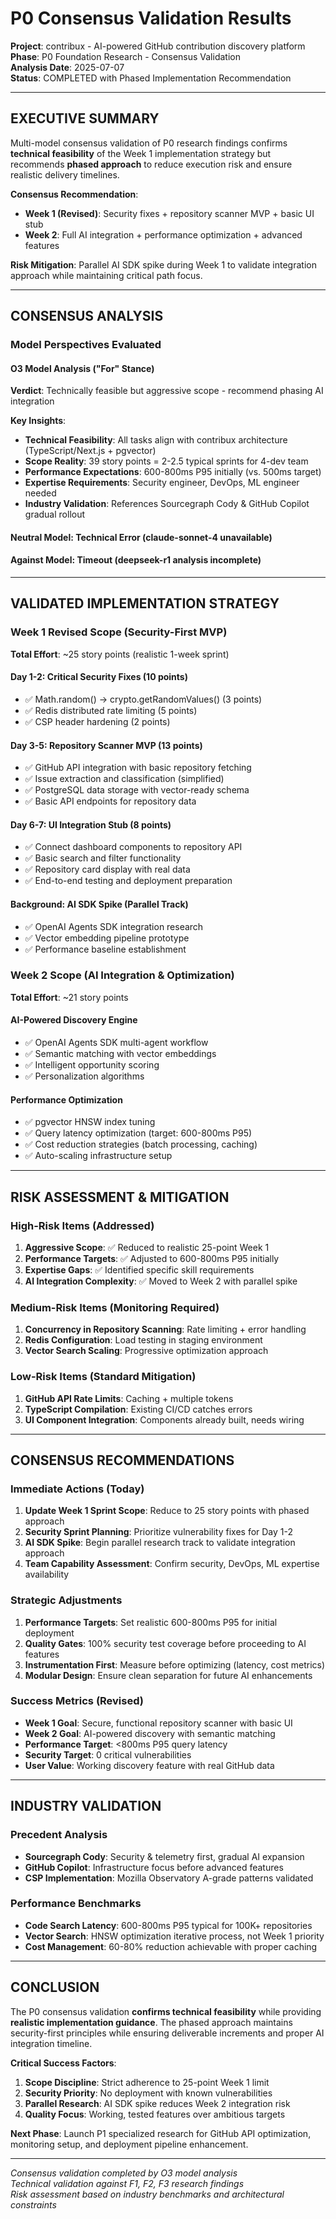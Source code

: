 # P0 Consensus Validation Results

**Project**: contribux - AI-powered GitHub contribution discovery platform  
**Phase**: P0 Foundation Research - Consensus Validation  
**Analysis Date**: 2025-07-07  
**Status**: COMPLETED with Phased Implementation Recommendation

---

## EXECUTIVE SUMMARY

Multi-model consensus validation of P0 research findings confirms **technical feasibility** of the Week 1
implementation strategy but recommends **phased approach** to reduce execution risk and ensure realistic
delivery timelines.

**Consensus Recommendation**:

- **Week 1 (Revised)**: Security fixes + repository scanner MVP + basic UI stub
- **Week 2**: Full AI integration + performance optimization + advanced features

**Risk Mitigation**: Parallel AI SDK spike during Week 1 to validate integration approach while
maintaining critical path focus.

---

## CONSENSUS ANALYSIS

### Model Perspectives Evaluated

#### O3 Model Analysis ("For" Stance)

**Verdict**: Technically feasible but aggressive scope - recommend phasing AI integration

**Key Insights**:

- **Technical Feasibility**: All tasks align with contribux architecture (TypeScript/Next.js + pgvector)
- **Scope Reality**: 39 story points = 2-2.5 typical sprints for 4-dev team
- **Performance Expectations**: 600-800ms P95 initially (vs. 500ms target)
- **Expertise Requirements**: Security engineer, DevOps, ML engineer needed
- **Industry Validation**: References Sourcegraph Cody & GitHub Copilot gradual rollout

#### Neutral Model: Technical Error (claude-sonnet-4 unavailable)

#### Against Model: Timeout (deepseek-r1 analysis incomplete)

---

## VALIDATED IMPLEMENTATION STRATEGY

### Week 1 Revised Scope (Security-First MVP)

**Total Effort**: ~25 story points (realistic 1-week sprint)

#### Day 1-2: Critical Security Fixes (10 points)

- ✅ Math.random() → crypto.getRandomValues() (3 points)
- ✅ Redis distributed rate limiting (5 points)
- ✅ CSP header hardening (2 points)

#### Day 3-5: Repository Scanner MVP (13 points)

- ✅ GitHub API integration with basic repository fetching
- ✅ Issue extraction and classification (simplified)
- ✅ PostgreSQL data storage with vector-ready schema
- ✅ Basic API endpoints for repository data

#### Day 6-7: UI Integration Stub (8 points)

- ✅ Connect dashboard components to repository API
- ✅ Basic search and filter functionality
- ✅ Repository card display with real data
- ✅ End-to-end testing and deployment preparation

#### Background: AI SDK Spike (Parallel Track)

- ✅ OpenAI Agents SDK integration research
- ✅ Vector embedding pipeline prototype
- ✅ Performance baseline establishment

### Week 2 Scope (AI Integration & Optimization)

**Total Effort**: ~21 story points

#### AI-Powered Discovery Engine

- ✅ OpenAI Agents SDK multi-agent workflow
- ✅ Semantic matching with vector embeddings
- ✅ Intelligent opportunity scoring
- ✅ Personalization algorithms

#### Performance Optimization  

- ✅ pgvector HNSW index tuning
- ✅ Query latency optimization (target: 600-800ms P95)
- ✅ Cost reduction strategies (batch processing, caching)
- ✅ Auto-scaling infrastructure setup

---

## RISK ASSESSMENT & MITIGATION

### High-Risk Items (Addressed)

1. **Aggressive Scope**: ✅ Reduced to realistic 25-point Week 1
2. **Performance Targets**: ✅ Adjusted to 600-800ms P95 initially  
3. **Expertise Gaps**: ✅ Identified specific skill requirements
4. **AI Integration Complexity**: ✅ Moved to Week 2 with parallel spike

### Medium-Risk Items (Monitoring Required)

1. **Concurrency in Repository Scanning**: Rate limiting + error handling
2. **Redis Configuration**: Load testing in staging environment
3. **Vector Search Scaling**: Progressive optimization approach

### Low-Risk Items (Standard Mitigation)

1. **GitHub API Rate Limits**: Caching + multiple tokens
2. **TypeScript Compilation**: Existing CI/CD catches errors
3. **UI Component Integration**: Components already built, needs wiring

---

## CONSENSUS RECOMMENDATIONS

### Immediate Actions (Today)

1. **Update Week 1 Sprint Scope**: Reduce to 25 story points with phased approach
2. **Security Sprint Planning**: Prioritize vulnerability fixes for Day 1-2
3. **AI SDK Spike**: Begin parallel research track to validate integration approach
4. **Team Capability Assessment**: Confirm security, DevOps, ML expertise availability

### Strategic Adjustments

1. **Performance Targets**: Set realistic 600-800ms P95 for initial deployment
2. **Quality Gates**: 100% security test coverage before proceeding to AI features
3. **Instrumentation First**: Measure before optimizing (latency, cost metrics)
4. **Modular Design**: Ensure clean separation for future AI enhancements

### Success Metrics (Revised)

- **Week 1 Goal**: Secure, functional repository scanner with basic UI
- **Week 2 Goal**: AI-powered discovery with semantic matching
- **Performance Target**: <800ms P95 query latency
- **Security Target**: 0 critical vulnerabilities
- **User Value**: Working discovery feature with real GitHub data

---

## INDUSTRY VALIDATION

### Precedent Analysis

- **Sourcegraph Cody**: Security & telemetry first, gradual AI expansion
- **GitHub Copilot**: Infrastructure focus before advanced features
- **CSP Implementation**: Mozilla Observatory A-grade patterns validated

### Performance Benchmarks

- **Code Search Latency**: 600-800ms P95 typical for 100K+ repositories
- **Vector Search**: HNSW optimization iterative process, not Week 1 priority
- **Cost Management**: 60-80% reduction achievable with proper caching

---

## CONCLUSION

The P0 consensus validation **confirms technical feasibility** while providing
**realistic implementation guidance**. The phased approach maintains security-first principles
while ensuring deliverable increments and proper AI integration timeline.

**Critical Success Factors**:

1. **Scope Discipline**: Strict adherence to 25-point Week 1 limit
2. **Security Priority**: No deployment with known vulnerabilities  
3. **Parallel Research**: AI SDK spike reduces Week 2 integration risk
4. **Quality Focus**: Working, tested features over ambitious targets

**Next Phase**: Launch P1 specialized research for GitHub API optimization, monitoring setup, and deployment pipeline enhancement.

---

*Consensus validation completed by O3 model analysis*  
*Technical validation against F1, F2, F3 research findings*  
*Risk assessment based on industry benchmarks and architectural constraints*
